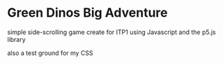 # Green Dinos Big Adventure
simple side-scrolling game create for ITP1 using Javascript and the p5.js library

also a test ground for my CSS
